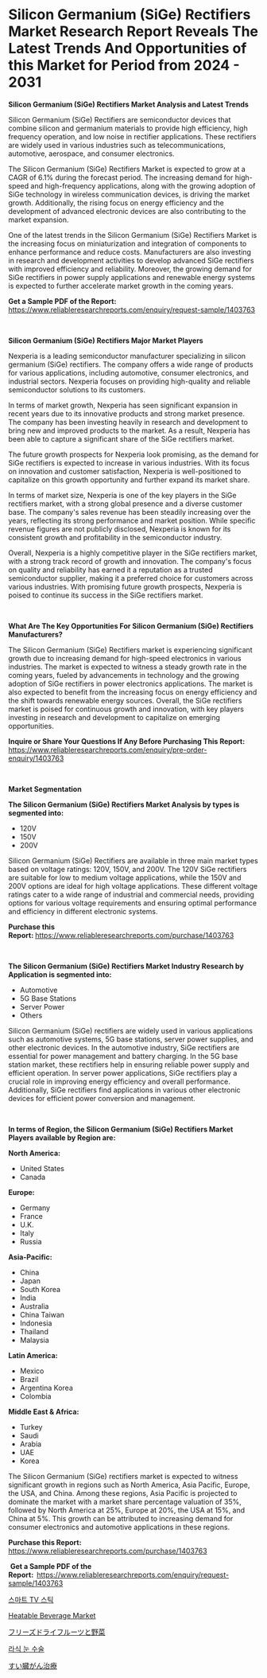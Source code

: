 <p><h1>Silicon Germanium (SiGe) Rectifiers Market Research Report Reveals The Latest Trends And Opportunities of this Market for Period from 2024 - 2031</h1></p><p><strong>Silicon Germanium (SiGe) Rectifiers Market Analysis and Latest Trends</strong></p>
<p><p>Silicon Germanium (SiGe) Rectifiers are semiconductor devices that combine silicon and germanium materials to provide high efficiency, high frequency operation, and low noise in rectifier applications. These rectifiers are widely used in various industries such as telecommunications, automotive, aerospace, and consumer electronics.</p><p>The Silicon Germanium (SiGe) Rectifiers Market is expected to grow at a CAGR of 6.1% during the forecast period. The increasing demand for high-speed and high-frequency applications, along with the growing adoption of SiGe technology in wireless communication devices, is driving the market growth. Additionally, the rising focus on energy efficiency and the development of advanced electronic devices are also contributing to the market expansion.</p><p>One of the latest trends in the Silicon Germanium (SiGe) Rectifiers Market is the increasing focus on miniaturization and integration of components to enhance performance and reduce costs. Manufacturers are also investing in research and development activities to develop advanced SiGe rectifiers with improved efficiency and reliability. Moreover, the growing demand for SiGe rectifiers in power supply applications and renewable energy systems is expected to further accelerate market growth in the coming years.</p></p>
<p><strong>Get a Sample PDF of the Report:&nbsp;</strong> <a href="https://www.reliableresearchreports.com/enquiry/request-sample/1403763">https://www.reliableresearchreports.com/enquiry/request-sample/1403763</a></p>
<p>&nbsp;</p>
<p><strong>Silicon Germanium (SiGe) Rectifiers Major Market Players</strong></p>
<p><p>Nexperia is a leading semiconductor manufacturer specializing in silicon germanium (SiGe) rectifiers. The company offers a wide range of products for various applications, including automotive, consumer electronics, and industrial sectors. Nexperia focuses on providing high-quality and reliable semiconductor solutions to its customers.</p><p>In terms of market growth, Nexperia has seen significant expansion in recent years due to its innovative products and strong market presence. The company has been investing heavily in research and development to bring new and improved products to the market. As a result, Nexperia has been able to capture a significant share of the SiGe rectifiers market.</p><p>The future growth prospects for Nexperia look promising, as the demand for SiGe rectifiers is expected to increase in various industries. With its focus on innovation and customer satisfaction, Nexperia is well-positioned to capitalize on this growth opportunity and further expand its market share.</p><p>In terms of market size, Nexperia is one of the key players in the SiGe rectifiers market, with a strong global presence and a diverse customer base. The company's sales revenue has been steadily increasing over the years, reflecting its strong performance and market position. While specific revenue figures are not publicly disclosed, Nexperia is known for its consistent growth and profitability in the semiconductor industry.</p><p>Overall, Nexperia is a highly competitive player in the SiGe rectifiers market, with a strong track record of growth and innovation. The company's focus on quality and reliability has earned it a reputation as a trusted semiconductor supplier, making it a preferred choice for customers across various industries. With promising future growth prospects, Nexperia is poised to continue its success in the SiGe rectifiers market.</p></p>
<p>&nbsp;</p>
<p><strong>What Are The Key Opportunities For Silicon Germanium (SiGe) Rectifiers Manufacturers?</strong></p>
<p><p>The Silicon Germanium (SiGe) Rectifiers market is experiencing significant growth due to increasing demand for high-speed electronics in various industries. The market is expected to witness a steady growth rate in the coming years, fueled by advancements in technology and the growing adoption of SiGe rectifiers in power electronics applications. The market is also expected to benefit from the increasing focus on energy efficiency and the shift towards renewable energy sources. Overall, the SiGe rectifiers market is poised for continuous growth and innovation, with key players investing in research and development to capitalize on emerging opportunities.</p></p>
<p><strong>Inquire or Share Your Questions If Any Before Purchasing This Report:</strong> <a href="https://www.reliableresearchreports.com/enquiry/pre-order-enquiry/1403763">https://www.reliableresearchreports.com/enquiry/pre-order-enquiry/1403763</a></p>
<p>&nbsp;</p>
<p><strong>Market Segmentation</strong></p>
<p><strong>The Silicon Germanium (SiGe) Rectifiers Market Analysis by types is segmented into:</strong></p>
<p><ul><li>120V</li><li>150V</li><li>200V</li></ul></p>
<p><p>Silicon Germanium (SiGe) Rectifiers are available in three main market types based on voltage ratings: 120V, 150V, and 200V. The 120V SiGe rectifiers are suitable for low to medium voltage applications, while the 150V and 200V options are ideal for high voltage applications. These different voltage ratings cater to a wide range of industrial and commercial needs, providing options for various voltage requirements and ensuring optimal performance and efficiency in different electronic systems.</p></p>
<p><strong>Purchase this Report:&nbsp;</strong><a href="https://www.reliableresearchreports.com/purchase/1403763">https://www.reliableresearchreports.com/purchase/1403763</a></p>
<p>&nbsp;</p>
<p><strong>The Silicon Germanium (SiGe) Rectifiers Market Industry Research by Application is segmented into:</strong></p>
<p><ul><li>Automotive</li><li>5G Base Stations</li><li>Server Power</li><li>Others</li></ul></p>
<p><p>Silicon Germanium (SiGe) rectifiers are widely used in various applications such as automotive systems, 5G base stations, server power supplies, and other electronic devices. In the automotive industry, SiGe rectifiers are essential for power management and battery charging. In the 5G base station market, these rectifiers help in ensuring reliable power supply and efficient operation. In server power applications, SiGe rectifiers play a crucial role in improving energy efficiency and overall performance. Additionally, SiGe rectifiers find applications in various other electronic devices for efficient power conversion and management.</p></p>
<p>&nbsp;</p>
<p><strong>In terms of Region, the Silicon Germanium (SiGe) Rectifiers Market Players available by Region are:</strong></p>
<p>
    <p> <strong> North America: </strong>
        <ul>
            <li>United States</li>
            <li>Canada</li>
        </ul>
        </p> 
    <p> <strong> Europe: </strong>
        <ul>
            <li>Germany</li>
            <li>France</li>
            <li>U.K.</li>
            <li>Italy</li>
            <li>Russia</li>
        </ul>
        </p> 
    <p> <strong> Asia-Pacific: </strong>
        <ul>
            <li>China</li>
            <li>Japan</li>
            <li>South Korea</li>
            <li>India</li>
            <li>Australia</li>
            <li>China Taiwan</li>
            <li>Indonesia</li>
            <li>Thailand</li>
            <li>Malaysia</li>
        </ul>
        </p> 
    <p> <strong> Latin America: </strong>
        <ul>
            <li>Mexico</li>
            <li>Brazil</li>
            <li>Argentina Korea</li>
            <li>Colombia</li>
        </ul>
        </p> 
    <p> <strong> Middle East & Africa: </strong>
        <ul>
            <li>Turkey</li>
            <li>Saudi</li>
            <li>Arabia</li>
            <li>UAE</li>
            <li>Korea</li>
        </ul>
    </p>
    </p>
<p><p>The Silicon Germanium (SiGe) rectifiers market is expected to witness significant growth in regions such as North America, Asia Pacific, Europe, the USA, and China. Among these regions, Asia Pacific is projected to dominate the market with a market share percentage valuation of 35%, followed by North America at 25%, Europe at 20%, the USA at 15%, and China at 5%. This growth can be attributed to increasing demand for consumer electronics and automotive applications in these regions.</p></p>
<p><strong>Purchase this Report: </strong><a href="https://www.reliableresearchreports.com/purchase/1403763">https://www.reliableresearchreports.com/purchase/1403763</a></p>
<p>&nbsp;<strong>Get a Sample PDF of the Report:&nbsp;&nbsp;</strong><a href="https://www.reliableresearchreports.com/enquiry/request-sample/1403763">https://www.reliableresearchreports.com/enquiry/request-sample/1403763</a></p>
<p><strong></strong></p>
<p><p><a href="https://medium.com/@brenzgnarento/%EC%8A%A4%EB%A7%88%ED%8A%B8-tv-%EC%8A%A4%ED%8B%B1-%EC%8B%9C%EC%9E%A5-%EC%8B%9C%EC%9E%A5-%EC%A0%90%EC%9C%A0%EC%9C%A8-%EC%8B%9C%EC%9E%A5-%EB%8F%99%ED%96%A5-%EB%B0%8F-%EB%AF%B8%EB%9E%98-%EC%84%B1%EC%9E%A5-%ED%83%90%EC%83%89-bdfa51e0f51f">스마트 TV 스틱</a></p><p><a href="https://github.com/FassouRP/Market-Research-Report-List-3/blob/main/heatable-beverage-market.md">Heatable Beverage Market</a></p><p><a href="https://medium.com/@ufukkocak157/%E3%83%95%E3%83%AA%E3%83%BC%E3%82%BA%E3%83%89%E3%83%A9%E3%82%A4%E3%83%95%E3%83%AB%E3%83%BC%E3%83%84-%E9%87%8E%E8%8F%9C%E5%B8%82%E5%A0%B4-%E5%B8%82%E5%A0%B4cagr-%E5%B8%82%E5%A0%B4%E5%8B%95%E5%90%91-%E6%88%90%E9%95%B7%E6%88%A6%E7%95%A5%E3%81%AB%E9%96%A2%E3%81%99%E3%82%8B%E6%83%85%E5%A0%B1-be7766f69374">フリーズドライフルーツと野菜</a></p><p><a href="https://medium.com/@marquezpenistero05eud5zjn/%EB%9D%BC%EC%8B%9D-%EC%95%88%EA%B3%BC-%EC%88%98%EC%88%A0-%EC%8B%9C%EC%9E%A5-%EB%B3%B4%EA%B3%A0%EC%84%9C%EB%8A%94-%EC%9D%B4-%EC%8B%9C%EC%9E%A5%EC%9D%98-%EC%B5%9C%EC%8B%A0-%ED%8A%B8%EB%A0%8C%EB%93%9C%EC%99%80-%EC%84%B1%EC%9E%A5-%EA%B8%B0%ED%9A%8C%EB%A5%BC-%EC%95%8C%EB%A0%A4%EC%A4%8D%EB%8B%88%EB%8B%A4-e1bf683a939b">라식 눈 수술</a></p><p><a href="https://medium.com/@violetap1969/%E8%86%B5%E8%87%93%E3%81%8C%E3%82%93%E6%B2%BB%E7%99%82%E5%B8%82%E5%A0%B4%E3%81%AE%E8%A6%8F%E6%A8%A1-%E5%B8%82%E5%A0%B4%E3%81%AE%E5%B1%95%E6%9C%9B%E3%81%A8%E5%B8%82%E5%A0%B4%E3%81%AE%E4%BA%88%E6%B8%AC-2024%E5%B9%B4%E3%81%8B%E3%82%892031%E5%B9%B4-2ef5dbafc886">すい臓がん治療</a></p></p>